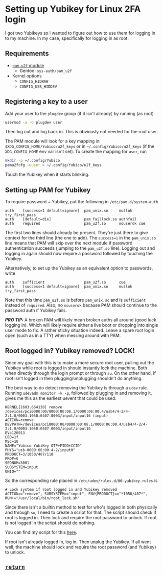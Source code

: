 # Setting up Yubikey for Linux 2FA login
I got two Yubikeys so I wanted to figure out how to use them for logging in to my machine.
In my case, specifically for logging in as root.

## Requirements
 * [`pam-u2f` module][pam-u2f]
   * Gentoo: `sys-auth/pam_u2f`
 * Kernel options
   * `CONFIG_HIDRAW`
   * `CONFIG_USB_HIDDEV`

## Registering a key to a user
Add your user to the `plugdev` group (if it isn't already) by running (as root)
```bash
usermod -a -G plugdev user
```
Then log out and log back in.
This is obviously not needed for the root user.

The PAM module will look for a key mapping in `$XDG_CONFIG_HOME/Yubico/u2f_keys` or in `~/.config/Yubico/u2f_keys` (if the `XDG_CONFIG_HOME` env var isn't set).
To create the mapping for `user`, run
```bash
mkdir -p ~/.config/Yubico
pamu2fcfg -uuser > ~/.config/Yubico/u2f_keys
```
Touch the Yubikey when it starts blinking.

## Setting up PAM for Yubikey
To require password + Yubikey, put the following in `/etc/pam.d/system-auth`
```pam
auth    [success=1 default=ignore]  pam_unix.so     nullok try_first_pass
auth    [default=die]               pam_faillock.so authfail
auth    required                    pam_u2f.so      nouserok cue
```
The first two lines should already be present.
They're just there to give context for the third line (the one to add).
The `success=1` in the `pam_unix.so` line means that PAM will skip over the next module if password authentication succeeds (jumping to the `pam_u2f.so` line).
Logging out and logging in again should now require a password followed by touching the Yubikey.

Alternatively, to set up the Yubikey as an equivalent option to passwords, write
```pam
auth    sufficient                  pam_u2f.so      cue
auth    [success=1 default=ignore]  pam_unix.so     nullok try_first_pass
```
Note that this time `pam_u2f.so` is before `pam_unix.so` and is `sufficient` instead of `required`.
Also, no `nouserok` because PAM should continue to the password auth if Yubikey fails.

***PRO TIP:***
A broken PAM will likely mean broken auths all around (good luck logging in).
Which will likely require either a live boot or dropping into single user mode to fix.
A rather sticky situation indeed.
Leave a spare root login open (such as in a TTY) when messing around with PAM.

## Root logged in? Yubikey removed? LOCK!
Since my goal with this is to make a more secure root user, pulling out the Yubikey while root is logged in should instantly lock the machine.
Both when directly through the login prompt or through `su`.
On the other hand, if root isn't logged in then plugging/unplugging shouldn't do anything.

The best way to do detect removing the Yubikey is through a `udev` rule.
Running `udevadm monitor -k -p`, followed by plugging in and removing it, gives me this as the earliest uevent that could be used:
```
KERNEL[1683.664130] remove   /devices/pci0000:00/0000:00:08.1/0000:06:00.4/usb4/4-2/4-2:1.0/0003:1050:0407.0003/input/input16 (input)
ACTION=remove
DEVPATH=/devices/pci0000:00/0000:00:08.1/0000:06:00.4/usb4/4-2/4-2:1.0/0003:1050:0407.0003/input/input16
EV=120013
LED=1f
MSC=10
NAME="Yubico YubiKey OTP+FIDO+CCID"
PHYS="usb-0000:06:00.4-2/input0"
PRODUCT=3/1050/407/110
PROP=0
SEQNUM=3001
SUBSYSTEM=input
UNIQ=""
```
So the corresponding rule placed in `/etc/udev/rules.d/00-yubikey.rules` is
```udev
# Lock system if root logged in and Yubikey removed
ACTION=="remove", SUBSYSTEM=="input", ENV{PRODUCT}=="*1050/407*", RUN+="/usr/local/bin/root_lock.sh"
```

Since there isn't a builtin method to test for who's logged in both physically and through `su`, I need to create a script for that.
The script should check if root is logged in.
Then lock and require the root password to unlock.
If root is not logged in the script should do nothing.

You can find my script for this [here][root_lock.sh].

If root isn't already logged in, log in.
Then unplug the Yubikey.
If all went well, the machine should lock and require the root password (and Yubikey) to unlock.

<h2><a href='https://github.com/xxc3nsoredxx'><code>return</code></a></h2>


<!-- link refs -->
[pam-u2f]: https://github.com/Yubico/pam-u2f
[root_lock.sh]: https://github.com/xxc3nsoredxx/misc-utils/blob/master/root_lock/root_lock.sh
